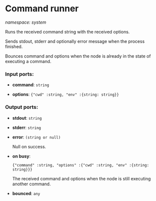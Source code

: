# Command runner

_namespace: system_

Runs the received command string with the received options.

Sends stdout, stderr and optionally error message when the process finished.

Bounces command and options when the node is already in the state of executing a command.

### Input ports:

* __command__: ` string `


* __options__: ` {"cwd" :string, "env" :{string: string}} `

### Output ports:

* __stdout__: ` string `


* __stderr__: ` string `


* __error__: ` (string or null) `

    Null on success.


* __on busy__: 
    ```
    {"command" :string, "options" :{"cwd" :string, "env" :{string: string}}}
    ```

    The received command and options when the node is still executing another command.


* __bounced__: ` any `

